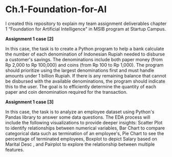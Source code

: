 # Ch.1-Foundation-for-AI

I created this repository to explain my team assignment deliverables chapter 1 “Foundation
for Artificial Intelligence" in MSIB program at Startup Campus. 

**Assignment 1 case [2]**

In this case, the task is to create a Python program to help a bank calculate the number of each denomination of Indonesian Rupiah needed to disburse a customer's savings. The denominations include both paper money (from Rp 2,000 to Rp 100,000) and coins (from Rp 100 to Rp 1,000). The program should prioritize using the largest denominations first and must handle amounts under 1 billion Rupiah. If there is any remaining balance that cannot be disbursed with the available denominations, the program should indicate this to the user. The goal is to efficiently determine the quantity of each paper and coin denomination required for the transaction.

**Assignment 1 case [3]**

In this case, the task is to analyze an employee dataset using Python's Pandas library to answer some data questions. The EDA process will include the following visualizations to provide deeper insights: Scatter Plot to identify relationships between numerical variables, Bar Chart to compare categorical data such as termination of an employee's, Pie Chart to see the percentage of terminated employees, Boxplot to depict Salary based on Marital Desc , and Pairplot to explore the relationship between multiple features.

